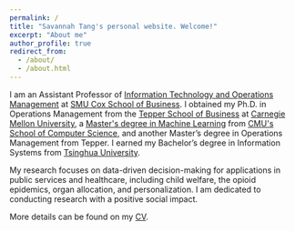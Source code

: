 ```yaml
---
permalink: /
title: "Savannah Tang's personal website. Welcome!"
excerpt: "About me"
author_profile: true
redirect_from: 
  - /about/
  - /about.html
---
```




I am an Assistant Professor of [Information Technology and Operations Management](https://www.smu.edu/cox/academics/information-technology-and-operations-management-department) at [SMU Cox School of Business](https://www.smu.edu/cox). I obtained my Ph.D. in Operations Management from the [Tepper School of Business](https://www.cmu.edu/tepper/) at [Carnegie Mellon University](https://www.cmu.edu/), a [Master's degree in Machine Learning](https://www.ml.cmu.edu/academics/machine-learning-masters-curriculum.html) from [CMU's School of Computer Science](https://www.cs.cmu.edu/), and another Master’s degree in Operations Management from Tepper. I earned my Bachelor’s degree in Information Systems from [Tsinghua University](https://www.tsinghua.edu.cn/en/index.htm).

My research focuses on data-driven decision-making for applications in public services and healthcare, including child welfare, the opioid epidemics, organ allocation, and personalization. I am dedicated to conducting research with a positive social impact.

More details can be found on my [CV](../files/Tang_CV_202502.pdf).
